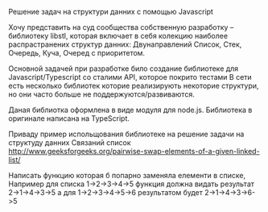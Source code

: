 Решение задач на структури данних с помощью Javascript

Хочу представить на суд сообщества собственную разработку – библиотеку libstl,
которая включает в себя колекцию наиболее распрастранених структур данних: 
Двунаправлений Список, Стек, Очередь, Куча, Очеред с приоритетом.

Основной задачей при разработке било создание библиотеке для Javascript/Typescript
со сталими API,
которое покрито тестами
 В сети есть несколько библиотек которие реализирують некоторие структури,
 но они часто больше не поддержуются/развиваются. 
 
 Даная библиотка оформлена в виде модуля для node.js. Библиотека в оригинале
 написана на TypeScript.

Приваду пример испольщования библиотеке на решение задачи на структуду данних
Связаний список
http://www.geeksforgeeks.org/pairwise-swap-elements-of-a-given-linked-list/

Написать функцию которая б попарно заменяла елементи в списке, Например 
для списка 1->2->3->4->5 функция должна видать результат  2->1->4->3->5
а для 1->2->3->4->5->6 результатом будет 2->1->4->3->6->5

